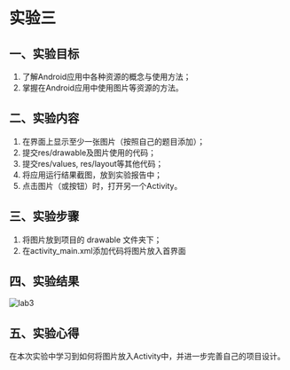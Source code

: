 # 实验三 
  ## 一、实验目标 
  1. 了解Android应用中各种资源的概念与使用方法； 
  2. 掌握在Android应用中使用图片等资源的方法。 
  
   ## 二、实验内容 
  1. 在界面上显示至少一张图片（按照自己的题目添加）； 
  2. 提交res/drawable及图片使用的代码； 
  3. 提交res/values, res/layout等其他代码； 
  4. 将应用运行结果截图，放到实验报告中； 
  5. 点击图片（或按钮）时，打开另一个Activity。 
  
   ## 三、实验步骤 
  1. 将图片放到项目的 drawable 文件夹下；
  2. 在activity_main.xml添加<ImageView>代码将图片放入首界面
  ## 四、实验结果 
 ![lab3](https://github.com/linjhong/android-labs-2020/blob/master/students/net1814080903138/lab3.png)
  
   ## 五、实验心得 
  在本次实验中学习到如何将图片放入Activity中，并进一步完善自己的项目设计。
